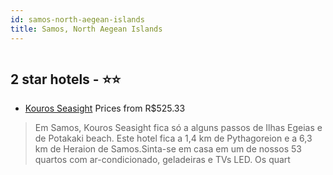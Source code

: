 ```yaml
---
id: samos-north-aegean-islands
title: Samos, North Aegean Islands
---
```


<center><img src="https://i.travelapi.com/hotels/38000000/37250000/37241100/37241060/b6f916e7_z.jpg" alt="" /></center>


##  2 star hotels - ⭐️⭐️

-    [Kouros Seasight](https://www.hurb.com/br/aud/https://www.hurb.com/br/hotels/samos/kouros-seasight-HT-1JF0?cmp=18055) Prices from R$525.33
   > Em Samos, Kouros Seasight fica só a alguns passos de Ilhas Egeias e de Potakaki beach.  Este hotel fica a 1,4 km de Pythagoreion e a 6,3 km de Heraion de Samos.Sinta-se em casa em um de nossos 53 quartos com ar-condicionado, geladeiras e TVs LED. Os quart
